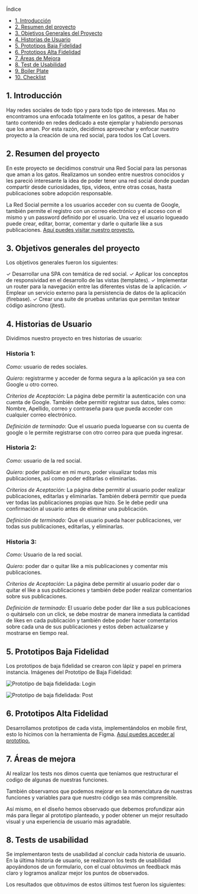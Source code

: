 Índice
* [1. Introducción](#1-introducción)
* [2. Resumen del proyecto](#2-resumen-del-proyecto)
* [3. Objetivos Generales del Proyecto](#2-objetios-generales-del-proyecto)
* [4. Historias de Usuario](#3-historias-de-usuario)
* [5. Prototipos Baja Fidelidad](#4-prototipos-baja-fidelidad)
* [6. Prototipos Alta Fidelidad](#5-prototipos-alta-fidelidad)
* [7. Áreas de Mejora](#6-áreas-de-mejora)
* [8. Test de Usabilidad](#7-test-de-usabilidad)
* [9. Boiler Plate](#8-boiler-plate)
* [10. Checklist](#10-checklist)


## 1. Introducción
Hay redes sociales de todo tipo y para todo tipo de intereses. Mas no encontramos una enfocada totalmente en los gatitos, a pesar de haber tanto contenido en redes dedicado a este ejemplar y habiendo personas que los aman. Por esta razón, decidimos aprovechar y enfocar nuestro proyecto a la creación de una red social, para todos los Cat Lovers.

## 2. Resumen del proyecto

En este proyecto se decidimos construir una Red Social para las personas que aman a los gatos. Realizamos un sondeo entre nuestros conocidos y les pareció interesante la idea de poder tener una red social donde puedan compartir desde curiosidades, tips, videos, entre otras cosas, hasta publicaciones sobre adopción responsable.

La Red Social permite a los usuarios acceder con su cuenta de Google, también permite el registro con un correo electrónico y el acceso con el mismo y un password definido por el usuario. Una vez el usuario logueado puede crear, editar, borrar, comentar y darle o quitarle like a sus publicaciones. [Aquí puedes visitar nuestro proyecto.](https://chrisolivos.github.io/DEV003-social-network/ "Aquí puedes visitar nuestro proyecto.")

## 3. Objetivos generales del proyecto
Los objetivos generales fueron los siguientes:

✓ Desarrollar una SPA con temática de red social.
✓ Aplicar los conceptos de responsividad en el desarrollo de las vistas (templates).
✓ Implementar un router para la navegación entre las diferentes vistas de la aplicación.
✓ Emplear un servicio externo para la persistencia de datos de la aplicación (firebase).
✓ Crear una suite de pruebas unitarias que permitan testear código asíncrono (jtest).

## 4. Historias de Usuario

Dividimos nuestro proyecto en tres historias de usuario:

### Historia 1:
*Como:*  usuario de redes sociales.

*Quiero:*  registrarme y acceder de forma segura a la aplicación ya sea con Google u otro correo.

*Criterios de Aceptación:* La página debe permitir la autenticación con una cuenta de Google. También debe permitir registrar sus datos, tales como: Nombre, Apellido, correo y contraseña para que pueda acceder con cualquier correo electrónico.

*Definición de terminado*: Que el usuario pueda loguearse con su cuenta de google o le permite registrarse con otro correo para que pueda ingresar.

### Historia 2:
*Como:* usuario de la red social.

*Quiero:* poder publicar en mi muro, poder visualizar todas mis publicaciones, así como poder editarlas o eliminarlas.

*Criterios de Aceptación:* La página debe permitir al usuario poder realizar publicaciones, editarlas y eliminarlas. También deberá permitir que pueda ver todas las publicaciones propias que hizo. Se le debe pedir una confirmación al usuario antes de eliminar una publicación.

*Definición de terminado:* Que el usuario pueda hacer publicaciones, ver todas sus publicaciones, editarlas, y eliminarlas.

### Historia 3:
*Como:* Usuario de la red social.

*Quiero:* poder dar o quitar like a mis publicaciones y comentar mis publicaciones.

*Criterios de Aceptación:* La página debe permitir al usuario poder dar o quitar el like a sus publicaciones y también debe poder realizar comentarios sobre sus publicaciones.

*Definición de terminado:* El usuario debe poder dar like a sus publicaciones o quitárselo con un click, se debe mostrar de manera inmediata la cantidad de likes en cada publicación y también debe poder hacer comentarios sobre cada una de sus publicaciones y estos deben actualizarse y mostrarse en tiempo real.

## 5. Prototipos Baja Fidelidad
Los prototipos de baja fidelidad se crearon con lápiz y papel en primera instancia.
Imágenes del Prototipo de Baja Fidelidad:

![Prototipo de baja fidelidada: Login](https://github.com/chrisolivos/DEV003-social-network/blob/9f5fb686fd2156ab54d022f974238508ecb3d829/src/Images/Prototipos/PrototipoLogin.jpg)

![Prototipo de baja fidelidada: Post](https://github.com/chrisolivos/DEV003-social-network/blob/9f5fb686fd2156ab54d022f974238508ecb3d829/src/Images/Prototipos/PrototipoPost.jpg)


## 6. Prototipos Alta Fidelidad
Desarrollamos prototipos de cada vista, implementándolos en mobile first, esto lo hicimos con la herramienta de Figma. [Aquí puedes acceder al prototipo.](https://www.figma.com/proto/SpAk0S6RastCojzJzc56Gc/CatsLover?node-id=1%3A2&scaling=min-zoom&page-id=0%3A1&starting-point-node-id=1%3A2 "Aquí puedes acceder al prototipo.")

## 7. Áreas de mejora
Al realizar los tests nos dimos cuenta que teníamos que restructurar el codigo de algunas de nuestras funciones.

También observamos que podemos mejorar en la nomenclatura de nuestras funciones y variables para que nuestro código sea más comprensible.

Así mismo, en el diseño hemos observado que debemos profundizar aún más para llegar al prototipo planteado, y poder obtener un mejor resultado visual  y una experiencia de usuario más agradable.

## 8. Tests de usabilidad
Se implementaron tests de usabilidad al concluir cada historia de usuario.
En la última historia de usuario, se realizaron los tests de usabilidad apoyándonos de un formulario, con el cual obtuvimos un feedback más claro y logramos analizar mejor los puntos de observados.

Los resultados que obtuvimos de estos últimos test fueron los siguientes: